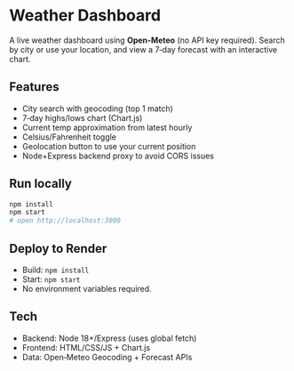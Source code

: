 # Weather Dashboard

A live weather dashboard using **Open‑Meteo** (no API key required). Search by city or use your location, and view a 7‑day forecast with an interactive chart.

## Features
- City search with geocoding (top 1 match)
- 7‑day highs/lows chart (Chart.js)
- Current temp approximation from latest hourly
- Celsius/Fahrenheit toggle
- Geolocation button to use your current position
- Node+Express backend proxy to avoid CORS issues

## Run locally
```bash
npm install
npm start
# open http://localhost:3000
```

## Deploy to Render
- Build: `npm install`
- Start: `npm start`
- No environment variables required.

## Tech
- Backend: Node 18+/Express (uses global fetch)
- Frontend: HTML/CSS/JS + Chart.js
- Data: Open‑Meteo Geocoding + Forecast APIs
